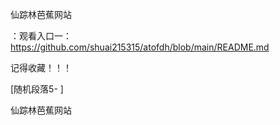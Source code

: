 仙踪林芭蕉网站

：观看入口一：https://github.com/shuai215315/atofdh/blob/main/README.md


记得收藏！！！



[随机段落5-
]






仙踪林芭蕉网站

